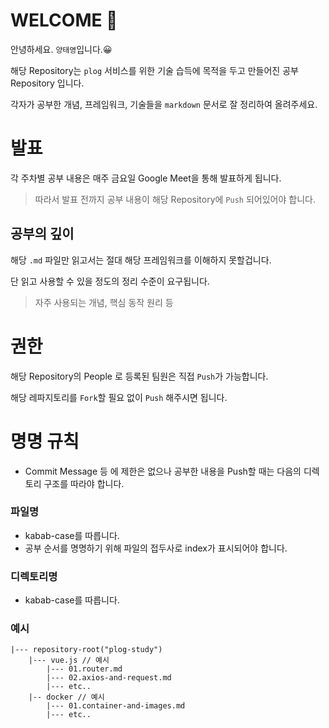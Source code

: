 # WELCOME 🎉
안녕하세요. `양태영`입니다.😀

해당 Repository는 `plog` 서비스를 위한 기술 습득에 목적을 두고 만들어진 공부 Repository 입니다.

각자가 공부한 개념, 프레임워크, 기술들을 `markdown` 문서로 잘 정리하여 올려주세요.

# 발표
각 주차별 공부 내용은 매주 금요일 Google Meet을 통해 발표하게 됩니다.
> 따라서 발표 전까지 공부 내용이 해당 Repository에 `Push` 되어있어야 합니다.

## 공부의 깊이
해당 `.md` 파일만 읽고서는 절대 해당 프레임워크를 이해하지 못할겁니다.

단 읽고 사용할 수 있을 정도의 정리 수준이 요구됩니다.
> 자주 사용되는 개념, 핵심 동작 원리 등


# 권한
해당 Repository의 People 로 등록된 팀원은 직접 `Push`가 가능합니다.

해당 레파지토리를 `Fork`할 필요 없이 `Push` 해주시면 됩니다.

# 명명 규칙
- Commit Message 등 에 제한은 없으나 공부한 내용을 Push할 때는 다음의 디렉토리 구조를 따라야 합니다.

### 파일명
- kabab-case를 따릅니다.
- 공부 순서를 명명하기 위해 파일의 접두사로 index가 표시되어야 합니다.

### 디렉토리명
- kabab-case를 따릅니다.

### 예시
```
|--- repository-root("plog-study")
    |--- vue.js // 예시
        |--- 01.router.md
        |--- 02.axios-and-request.md
        |--- etc..
    |-- docker // 예시
        |--- 01.container-and-images.md
        |--- etc..
```
